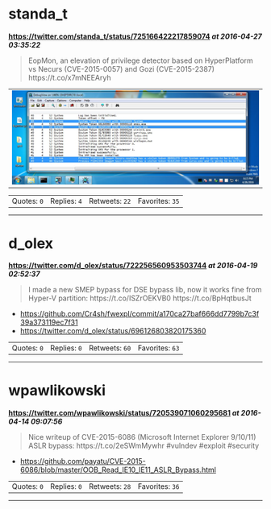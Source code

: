 # standa_t
**https://twitter.com/standa_t/status/725166422217859074 _at 2016-04-27 03:35:22_**
<blockquote>
EopMon, an elevation of privilege detector based on HyperPlatform vs Necurs (CVE-2015-0057) and Gozi (CVE-2015-2387) https://t.co/x7mNEEAryh
</blockquote>


<table><tr>
<td><img src="pictures/http+++pbs.twimg.com+media+ChBPBKbUcAEw4vX.jpg" alt="http://pbs.twimg.com/media/ChBPBKbUcAEw4vX.jpg"></td>
</table></tr>
<table><tr>
<td>Quotes: <code>0</code></td>
<td>Replies: <code>4</code></td>
<td>Retweets: <code>22</code></td>
<td>Favorites: <code>35</code></td>
</tr></table>

---

# d_olex
**https://twitter.com/d_olex/status/722256560953503744 _at 2016-04-19 02:52:37_**
<blockquote>
I made a new SMEP bypass for DSE bypass lib, now it works fine from Hyper-V partition: https://t.co/ISZrOEKVB0 https://t.co/BpHqtbusJt
</blockquote>

* https://github.com/Cr4sh/fwexpl/commit/a170ca27baf666dd7799b7c3f39a373119ec7f31
* https://twitter.com/d_olex/status/696126803820175360

<table><tr>
<td>Quotes: <code>0</code></td>
<td>Replies: <code>0</code></td>
<td>Retweets: <code>60</code></td>
<td>Favorites: <code>63</code></td>
</tr></table>

---

# wpawlikowski
**https://twitter.com/wpawlikowski/status/720539071060295681 _at 2016-04-14 09:07:56_**
<blockquote>
Nice writeup of CVE-2015-6086 (Microsoft Internet Explorer 9/10/11) ASLR bypass: https://t.co/2eSWmMywhr #vulndev #exploit #security
</blockquote>

* https://github.com/payatu/CVE-2015-6086/blob/master/OOB_Read_IE10_IE11_ASLR_Bypass.html

<table><tr>
<td>Quotes: <code>0</code></td>
<td>Replies: <code>0</code></td>
<td>Retweets: <code>28</code></td>
<td>Favorites: <code>36</code></td>
</tr></table>

---


